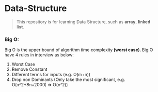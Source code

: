# Data-Structure

>This repository is for learning Data Structure, such as <b>array</b>, <b>linked list</b>.

### Big O:
Big O is the upper bound of algorithm time complexity <b>(worst case)</b>. Big O have 4 rules in interview as below:
1. Worst Case
2. Remove Constant
3. Different terms for inputs     (e.g. O(m+n))
4. Drop non Dominants             (Only take the most significant, e.g. O(n^2+8n+2000)  =>  O(n^2))

